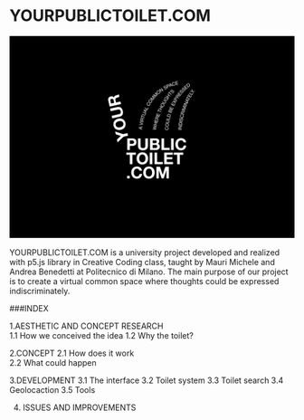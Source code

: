 # YOURPUBLICTOILET.COM
![COVER](Images/COVER.png)

YOURPUBLICTOILET.COM is a university project developed and realized with p5.js library in Creative Coding class, taught by Mauri Michele and Andrea Benedetti at Politecnico di Milano.
The main purpose of our project is to create a virtual common space where thoughts could be expressed indiscriminately.

###INDEX

1.AESTHETIC AND CONCEPT RESEARCH 	                                                              
  1.1	How we conceived the idea
  1.2	Why the toilet?

2.CONCEPT                                                                                                                         2.1 How does it work                                                                                              
  2.2 What could happen

3.DEVELOPMENT
  3.1      The interface
  3.2      Toilet system
  3.3      Toilet search
  3.4      Geolocaction
  3.5      Tools

4.   ISSUES AND IMPROVEMENTS
